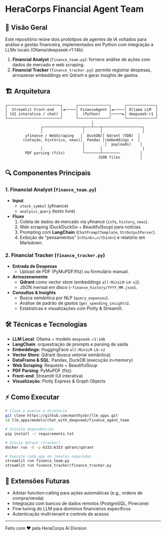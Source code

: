 # HeraCorps Financial Agent Team

## 🚀 Visão Geral  
Este repositório reúne dois protótipos de agentes de IA voltados para análise e gestão financeira, implementados em Python com integração a LLMs locais (Ollama/deepseek-r1:14b).  
1. **Financial Analyst** (`finance_team.py`): fornece análise de ações com dados de mercado e web scraping.  
2. **Financial Tracker** (`finance_tracker.py`): permite registrar despesas, armazenar embeddings em Qdrant e gerar insights de gastos.

## 🏗 Arquitetura  
```
┌────────────────────────┐      ┌──────────────┐      ┌─────────────┐
│  Streamlit Front‑end   │◄─────│ FinanceAgent │◄─────│ Ollama LLM  │
│ (UI interativa / chat) │      │  (Python)    │─────►│ deepseek-r1 │
└────────────────────────┘      └──────────────┘      └─────────────┘
                                       │
                ┌──────────────────┬───┴───┬──────────────────┐
                │                  │       │                  │
         yfinance / WebScraping   │  DuckDB/│ Qdrant (VDB)  │
        (cotação, histórico, news)│  Pandas │(embeddings +  │
                                   │         │  payloads)    │
                │                  │       │                  │
         PDF parsing (fitz)        └───────┴────────         │
                                          JSON files         │
```

## 🔍 Componentes Principais  

### 1. Financial Analyst (`finance_team.py`)  
- **Input**  
  - `stock_symbol` (yfinance)  
  - `analysis_query` (texto livre)  
- **Fluxo**  
  1. Coleta de dados de mercado via yfinance (`info`, `history`, `news`).  
  2. Web scraping (DuckDuckGo + BeautifulSoup) para notícias.  
  3. Prompting com **LangChain** (`ChatPromptTemplate`, `StrOutputParser`).  
  4. Exibição de “pensamentos” (`<think>…</think>`) e relatório em Markdown.  

### 2. Financial Tracker (`finance_tracker.py`)  
- **Entrada de Despesas**  
  - Upload de PDF (PyMuPDF/fitz) ou formulário manual.  
- **Armazenamento**  
  - **Qdrant** como vector store (embeddings `all-MiniLM-L6-v2`).  
  - JSON mensal em disco (`~finance_history/YYYY_MM.json`).  
- **Consultas & Insights**  
  - Busca semântica por NLP (`query_expenses`).  
  - Análise de padrão de gastos (`get_spending_insights`).  
  - Estatísticas e visualizações com Plotly & Streamlit.  

## 🛠 Técnicas e Tecnologias  
- **LLM Local**: Ollama + modelo `deepseek-r1:14b`  
- **LangChain**: orquestração de prompts e parsing de saída  
- **Embeddings**: HuggingFace `all-MiniLM-L6-v2`  
- **Vector Store**: Qdrant (busca vetorial semântica)  
- **DataFrame & SQL**: Pandas, DuckDB (execução in‑memory)  
- **Web Scraping**: Requests + BeautifulSoup  
- **PDF Parsing**: PyMuPDF (fitz)  
- **Front‑end**: Streamlit (UI interativa)  
- **Visualização**: Plotly Express & Graph Objects  

## ⚡️ Como Executar  
```bash
# Clone e acesse o diretório
git clone https://github.com/manthysbr/llm_apps.git
cd llm_apps/models/chat_with_deepseek/finance_agent_team

# Instale dependências
pip install -r requirements.txt

# Inicie Qdrant (tracker)
docker run -d -p 6333:6333 qdrant/qdrant

# Execute cada app em janelas separadas
streamlit run finance_team.py
streamlit run finance_tracker/finance_tracker.py
```

## 🔭 Extensões Futuras  
- Adotar function‑calling para ações automáticas (e.g., ordens de compra/venda)  
- Integração com bancos de dados remotos (PostgreSQL, Pinecone)  
- Fine‑tuning do LLM para domínios financeiros específicos  
- Autenticação multi‑tenant e controle de acesso  

---
Feito com ❤️ pela HeraCorps AI Division  